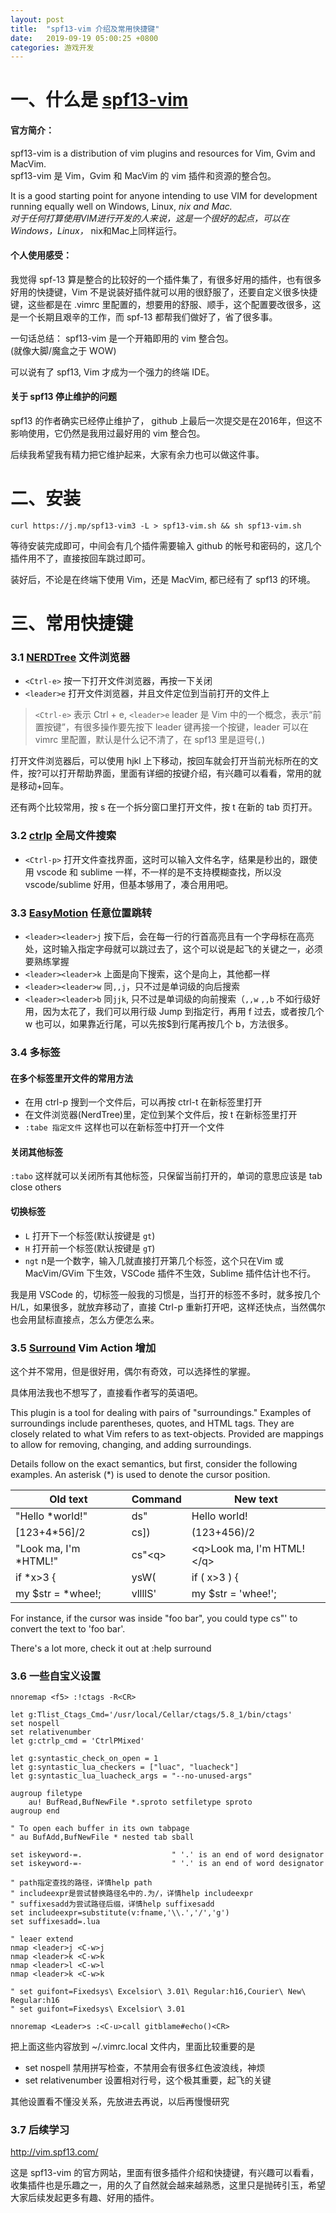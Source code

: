 ```yaml
---
layout: post
title:  "spf13-vim 介绍及常用快捷键"
date:   2019-09-19 05:00:25 +0800
categories: 游戏开发
---
```


# 一、什么是 [spf13-vim](https://github.com/spf13/spf13-vim)
#### 官方简介：
spf13-vim is a distribution of vim plugins and resources for Vim, Gvim and MacVim.  
spf13-vim 是 Vim，Gvim 和 MacVim 的 vim 插件和资源的整合包。

It is a good starting point for anyone intending to use VIM for development running equally well on Windows, Linux, *nix and Mac.  
对于任何打算使用VIM进行开发的人来说，这是一个很好的起点，可以在Windows，Linux，* nix和Mac上同样运行。

#### 个人使用感受：
我觉得 spf-13 算是整合的比较好的一个插件集了，有很多好用的插件，也有很多好用的快捷键，Vim 不是说装好插件就可以用的很舒服了，还要自定义很多快捷键，这些都是在 .vimrc 里配置的，想要用的舒服、顺手，这个配置要改很多，这是一个长期且艰辛的工作，而 spf-13 都帮我们做好了，省了很多事。

一句话总结： spf13-vim 是一个开箱即用的 vim 整合包。  
(就像大脚/魔盒之于 WOW)

可以说有了 spf13, Vim 才成为一个强力的终端 IDE。

#### 关于 spf13 停止维护的问题
spf13 的作者确实已经停止维护了， github 上最后一次提交是在2016年，但这不影响使用，它仍然是我用过最好用的 vim 整合包。

后续我希望我有精力把它维护起来，大家有余力也可以做这件事。

# 二、安装
```
curl https://j.mp/spf13-vim3 -L > spf13-vim.sh && sh spf13-vim.sh
```
等待安装完成即可，中间会有几个插件需要输入 github 的帐号和密码的，这几个插件用不了，直接按回车跳过即可。

装好后，不论是在终端下使用 Vim，还是 MacVim, 都已经有了 spf13 的环境。

# 三、常用快捷键
### 3.1 [NERDTree](http://github.com/scrooloose/nerdtree) 文件浏览器
* `<Ctrl-e>` 按一下打开文件浏览器，再按一下关闭
* `<leader>e` 打开文件浏览器，并且文件定位到当前打开的文件上

> `<Ctrl-e>` 表示 Ctrl + e, `<leader>e` leader 是 Vim 中的一个概念，表示“前置按键”，有很多操作要先按下 leader 键再接一个按键，leader 可以在 vimrc 里配置，默认是什么记不清了，在 spf13 里是逗号(`,`)

打开文件浏览器后，可以使用 hjkl 上下移动，按回车就会打开当前光标所在的文件，按?可以打开帮助界面，里面有详细的按键介绍，有兴趣可以看看，常用的就是移动+回车。

还有两个比较常用，按 s 在一个拆分窗口里打开文件，按 t 在新的 tab 页打开。

### 3.2 [ctrlp](http://kien.github.io/ctrlp.vim/) 全局文件搜索
* `<Ctrl-p>` 打开文件查找界面，这时可以输入文件名字，结果是秒出的，跟使用 vscode 和 sublime 一样，不一样的是不支持模糊查找，所以没 vscode/sublime 好用，但基本够用了，凑合用用吧。

### 3.3 [EasyMotion](https://github.com/Lokaltog/vim-easymotion) 任意位置跳转
* `<leader><leader>j` 按下后，会在每一行的行首高亮且有一个字母标在高亮处，这时输入指定字母就可以跳过去了，这个可以说是起飞的关键之一，必须要熟练掌握
* `<leader><leader>k` 上面是向下搜索，这个是向上，其他都一样
* `<leader><leader>w` 同`,,j`，只不过是单词级的向后搜索
* `<leader><leader>b` 同`jjk`, 只不过是单词级的向前搜索（`,,w` `,,b` 不如行级好用，因为太花了，我们可以用行级 Jump 到指定行，再用 f 过去，或者按几个 w 也可以，如果靠近行尾，可以先按$到行尾再按几个 b，方法很多。

### 3.4 多标签
#### 在多个标签里开文件的常用方法
* 在用 ctrl-p 搜到一个文件后，可以再按 ctrl-t 在新标签里打开
* 在文件浏览器(NerdTree)里，定位到某个文件后，按 t 在新标签里打开
* `:tabe 指定文件` 这样也可以在新标签中打开一个文件
#### 关闭其他标签
`:tabo` 这样就可以关闭所有其他标签，只保留当前打开的，单词的意思应该是 tab close others
#### 切换标签
* `L` 打开下一个标签(默认按键是 `gt`)
* `H` 打开前一个标签(默认按键是 `gT`)
* `ngt` n是一个数字，输入几就直接打开第几个标签，这个只在Vim 或 MacVim/GVim 下生效，VSCode 插件不生效，Sublime 插件估计也不行。

我是用 VSCode 的，切标签一般我的习惯是，当打开的标签不多时，就多按几个 H/L，如果很多，就放弃移动了，直接 Ctrl-p 重新打开吧，这样还快点，当然偶尔也会用鼠标直接点，怎么方便怎么来。

### 3.5 [Surround](https://github.com/tpope/vim-surround) Vim Action 增加
这个并不常用，但是很好用，偶尔有奇效，可以选择性的掌握。

具体用法我也不想写了，直接看作者写的英语吧。

This plugin is a tool for dealing with pairs of "surroundings." Examples of surroundings include parentheses, quotes, and HTML tags. They are closely related to what Vim refers to as text-objects. Provided are mappings to allow for removing, changing, and adding surroundings.

Details follow on the exact semantics, but first, consider the following examples. An asterisk (*) is used to denote the cursor position.

Old text | Command | New text
--- | --- | ---
"Hello *world!"          | ds"        | Hello world!
[123+4*56]/2             | cs])       | (123+456)/2
"Look ma, I'm *HTML!"    | cs"\<q\>     | \<q\>Look ma, I'm HTML!\</q\>
if *x>3 {                | ysW(       | if ( x>3 ) {
my $str = *whee!;        | vllllS'    | my $str = 'whee!';

For instance, if the cursor was inside "foo bar", you could type cs"' to convert the text to 'foo bar'.

There's a lot more, check it out at :help surround

### 3.6 一些自宝义设置
```vim
nnoremap <f5> :!ctags -R<CR>

let g:Tlist_Ctags_Cmd='/usr/local/Cellar/ctags/5.8_1/bin/ctags'
set nospell
set relativenumber
let g:ctrlp_cmd = 'CtrlPMixed'

let g:syntastic_check_on_open = 1
let g:syntastic_lua_checkers = ["luac", "luacheck"]
let g:syntastic_lua_luacheck_args = "--no-unused-args"

augroup filetype
    au! BufRead,BufNewFile *.sproto setfiletype sproto
augroup end

" To open each buffer in its own tabpage
" au BufAdd,BufNewFile * nested tab sball

set iskeyword-=.                    " '.' is an end of word designator
set iskeyword-=-                    " '.' is an end of word designator

" path指定查找的路径，详情help path
" includeexpr是尝试替换路径名中的.为/，详情help includeexpr
" suffixesadd为尝试路径后缀，详情help suffixesadd
set includeexpr=substitute(v:fname,'\\.','/','g')
set suffixesadd=.lua

" leaer extend
nmap <leader>j <C-w>j
nmap <leader>k <C-w>k
nmap <leader>l <C-w>l
nmap <leader>k <C-w>k

" set guifont=Fixedsys\ Excelsior\ 3.01\ Regular:h16,Courier\ New\ Regular:h16
" set guifont=Fixedsys\ Excelsior\ 3.01

nnoremap <Leader>s :<C-u>call gitblame#echo()<CR>
```

把上面这些内容放到 ~/.vimrc.local 文件内，里面比较重要的是
* set nospell 禁用拼写检查，不禁用会有很多红色波浪线，神烦
* set relativenumber 设置相对行号，这个极其重要，起飞的关键

其他设置看不懂没关系，先放进去再说，以后再慢慢研究

### 3.7 后续学习
http://vim.spf13.com/

这是 spf13-vim 的官方网站，里面有很多插件介绍和快捷键，有兴趣可以看看，收集插件也是乐趣之一，用的久了自然就会越来越熟悉，这里只是抛砖引玉，希望大家后续发起更多有趣、好用的插件。

